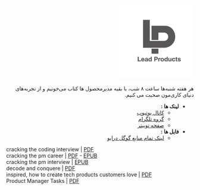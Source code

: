
<p align="right"><img src="logo.jpeg" width="200" /></p>

 
 <p dir="rtl"> هر هفته شنبه‌ها ساعت ۸ شب، با بقیه مدیرمحصول ها کتاب می‌خونیم و از تجربه‌های دنیای کاری‌مون صحبت می کنیم. </p> 

<ul dir="rtl">

 <li> <b>لینک ها :</b> 
  <ul>
   <li> <a target="_blank" href="https://www.youtube.com/channel/UCLBXU_qZErSCcK-KyfaWk2Q/about">کانال یوتیوب</a> </li>
   <li> <a target="_blank" href="https://t.me/LeadProducts">گروه تلگرام</a> </li>
   <li> <a target="_blank" href="https://twitter.com/leadproducts">صفحه توییتر</a> </li>
  </ul>
 </li>
 <li> <b>فایل ها :</b>
  <ul>
    <li> <a target="_blank" href="https://drive.google.com/drive/folders/1-ViYnIZjAJyFMiYB13to9BC9wffP1wOD?usp=sharing">لینک تمام منابع گوگل درایو</a> </li>
  </ul>
 </li>

</ul>


cracking the coding interview | [PDF](Cracking_Coding_Interview.pdf) <br />
cracking the pm career | [PDF](Cracking_the_PM_Career_The_Skills_Frameworks_and_Practices_To_Become.pdf) - [EPUB](Cracking_the_PM_Career_The_Skills%2C_Frameworks%2C_and_Practices_To.epub) <br />
cracking the pm interview | [EPUB](Cracking_the_PM_Interview_How_to_Land_a_Product_Manager_Job_in_Technology.epub) <br />
decode and conquere | [PDF](Decode_and_Conquer_Answers_to_Product_Management_Interviews_by_Lewis.pdf) <br />
inspired, how to create tech products customers love | [PDF](INSPIRED_%20How%20to%20Create%20Tech%20Products%20Customers%20Love.pdf) <br />
Product Manager Tasks | [PDF](Cracking_the_PM_career_01_1618724473.pdf) <br />
